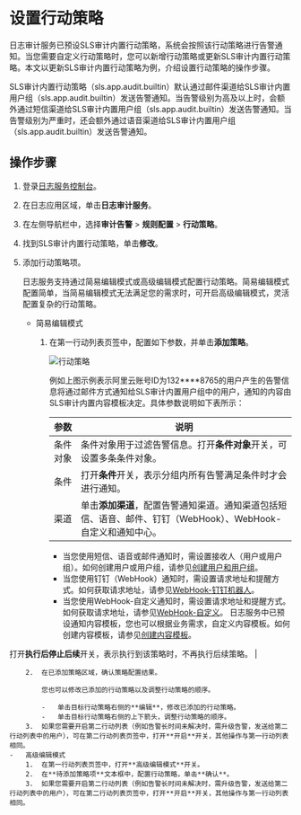 # 设置行动策略

日志审计服务已预设SLS审计内置行动策略，系统会按照该行动策略进行告警通知。当您需要自定义行动策略时，您可以新增行动策略或更新SLS审计内置行动策略。本文以更新SLS审计内置行动策略为例，介绍设置行动策略的操作步骤。

SLS审计内置行动策略（sls.app.audit.builtin）默认通过邮件渠道给SLS审计内置用户组（sls.app.audit.builtin）发送告警通知。当告警级别为高及以上时，会额外通过短信渠道给SLS审计内置用户组（sls.app.audit.builtin）发送告警通知。当告警级别为严重时，还会额外通过语音渠道给SLS审计内置用户组（sls.app.audit.builtin）发送告警通知。

## 操作步骤

1.  登录[日志服务控制台](https://sls.console.aliyun.com)。

2.  在日志应用区域，单击**日志审计服务**。

3.  在左侧导航栏中，选择**审计告警** \> **规则配置** \> **行动策略**。

4.  找到SLS审计内置行动策略，单击**修改**。

5.  添加行动策略项。

    日志服务支持通过简易编辑模式或高级编辑模式配置行动策略。简易编辑模式配置简单，当简易编辑模式无法满足您的需求时，可开启高级编辑模式，灵活配置复杂的行动策略。

    -   简易编辑模式
        1.  在第一行动列表页签中，配置如下参数，并单击**添加策略**。

            ![行动策略](https://static-aliyun-doc.oss-accelerate.aliyuncs.com/assets/img/zh-CN/0131617061/p188538.png)

            例如上图示例表示阿里云账号ID为132\*\*\*\*8765的用户产生的告警信息将通过邮件方式通知给SLS审计内置用户组中的用户，通知的内容由SLS审计内置内容模板决定。具体参数说明如下表所示：

            |参数|说明|
            |--|--|
            |条件对象|条件对象用于过滤告警信息。打开**条件对象**开关，可设置多条条件对象。 |
            |条件|打开**条件**开关，表示分组内所有告警满足条件时才会进行通知。|
            |渠道|单击**添加渠道**，配置告警通知渠道。通知渠道包括短信、语音、邮件、钉钉（WebHook）、WebHook-自定义和通知中心。

            -   当您使用短信、语音或邮件通知时，需设置接收人（用户或用户组）。如何创建用户或用户组，请参见[创建用户和用户组](/cn.zh-CN/应用中心（App）/日志审计服务/告警/创建用户和用户组.md)。
            -   当您使用钉钉（WebHook）通知时，需设置请求地址和提醒方式。如何获取请求地址，请参见[WebHook-钉钉机器人](/cn.zh-CN/可视化与告警/告警/通知方式.md)。
            -   当您使用WebHook-自定义通知时，需设置请求地址和提醒方式。如何获取请求地址，请参见[WebHook-自定义](/cn.zh-CN/可视化与告警/告警/通知方式.md)。
日志服务中已预设通知内容模板，您也可以根据业务需求，自定义内容模板。如何创建内容模板，请参见[创建内容模板](/cn.zh-CN/应用中心（App）/日志审计服务/告警/创建内容模板.md)。

打开**执行后停止后续**开关，表示执行到该策略时，不再执行后续策略。 |

        2.  在已添加策略区域，确认策略配置结果。

            您也可以修改已添加的行动策略以及调整行动策略的顺序。

            -   单击目标行动策略右侧的**编辑**，修改已添加的行动策略。
            -   单击目标行动策略右侧的上下箭头，调整行动策略的顺序。
        3.  如果您需要开启第二行动列表（例如告警长时间未解决时，需升级告警，发送给第二行动列表中的用户），可在第二行动列表页签中，打开**开启**开关，其他操作与第一行动列表相同。
    -   高级编辑模式
        1.  在第一行动列表页签中，打开**高级编辑模式**开关。
        2.  在**待添加策略项**文本框中，配置行动策略，单击**确认**。
        3.  如果您需要开启第二行动列表（例如告警长时间未解决时，需升级告警，发送给第二行动列表中的用户），可在第二行动列表页签中，打开**开启**开关，其他操作与第一行动列表相同。

